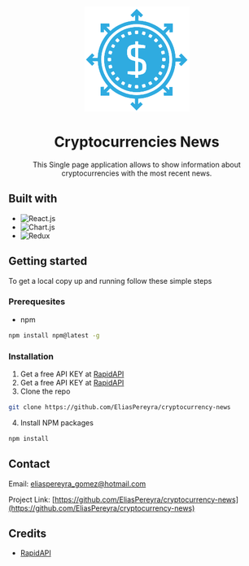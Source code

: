 <div align="center">
  <img src="https://github.com/EliasPereyra/cryptocurrency-news/blob/main/src/assets/Digcoin.png" />
  <h1>Cryptocurrencies News</h1>
  <p>This Single page application allows to show information about cryptocurrencies with the most recent news.</p>
</div>

## Built with

- ![React.js][React.js]
- ![Chart.js][Chart.js]
- ![Redux][Redux]

[React.js]: https://img.shields.io/badge/react.js-61DAFB?style=for-the-badge&logo=react&logoColor=white
[Chart.js]: https://img.shields.io/badge/chart.js-FF6384?style=for-the-badge&logo=chartdotjs&logoColor=white
[Redux]: https://img.shields.io/badge/redux-764ABC?style=for-the-badge&logo=redux&logoColor=white

## Getting started
To get a local copy up and running follow these simple steps

### Prerequesites
* npm

```sh 
npm install npm@latest -g
```

### Installation

1. Get a free API KEY at [RapidAPI](https://rapidapi.com)
2. Get a free API KEY at [RapidAPI](https://rapidapi.com)
3. Clone the repo

```sh
git clone https://github.com/EliasPereyra/cryptocurrency-news
```

4. Install NPM packages

```sh
npm install
```

## Contact

Email: [eliaspereyra_gomez@hotmail.com](mailto:eliaspereyra_gomez@hotmail.com)

Project Link: [https://github.com/EliasPereyra/cryptocurrency-news](https://github.com/EliasPereyra/cryptocurrency-news)

## Credits
* [RapidAPI](https://rapidapi.com)
